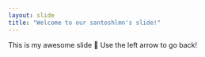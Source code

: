 ```yaml
---
layout: slide
title: "Welcome to our santoshlmn's slide!"
---
```

This is my awesome slide 🎉
Use the left arrow to go back!
